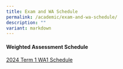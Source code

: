 ```yaml
---
title: Exam and WA Schedule
permalink: /academic/exam-and-wa-schedule/
description: ""
variant: markdown
---
```


#### Weighted Assessment Schedule

[2024 Term 1 WA1 Schedule](https://go.gov.sg/stgss-wa3-schedule)